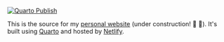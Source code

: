 [![Quarto Publish](https://github.com/lcreteig/website/actions/workflows/publish.yml/badge.svg)](https://github.com/lcreteig/website/actions/workflows/publish.yml)

This is the source for my [personal website](https://lcreteig.netlify.app/) (under construction! :construction_worker: :construction:). It's built using [Quarto](https://quarto.org/) and hosted by [Netlify](https://www.netlify.com/).